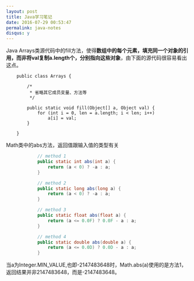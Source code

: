 ```yaml
---
layout: post
title: Java学习笔记
date: 2016-07-29 00:53:47
permalink: java-notes
disqus: y
---
```




Java Arrays类源代码中的fill方法，使得**数组中的每个元素，填充同一个对象的引用，而非将val复制a.length个，分别指向这些对象**，由下面的源代码很容易看出这点。

```
    public class Arrays {

        /*
         * 省略其它成员变量、方法等
         */

        public static void fill(Object[] a, Object val) {
            for (int i = 0, len = a.length; i < len; i++)
                a[i] = val;
        }

    }
```

Math类中的abs方法，返回值跟输入值的类型有关

```java
            // method 1
            public static int abs(int a) {
                return (a < 0) ? -a : a;
            }

            // method 2
            public static long abs(long a) {
                return (a < 0) ? -a : a;
            }

            // method 3
            public static float abs(float a) {
                return (a <= 0.0F) ? 0.0F - a : a;
            }

            // method 4
            public static double abs(double a) {
                return (a <= 0.0D) ? 0.0D - a : a;
            }
```

当a为Integer.MIN_VALUE,也即-2147483648时，Math.abs(a)使用的是方法1，返回结果并非2147483648，而是-2147483648。
